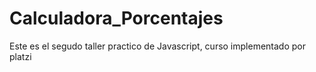 # Calculadora_Porcentajes
Este es el segudo taller practico de Javascript, curso implementado por platzi
